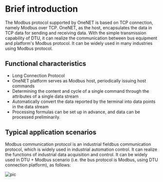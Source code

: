 # Brief introduction

The Modbus protocol supported by OneNET is based on TCP connection, namely Modbus over TCP.
OneNET, as the host, encapsulates the data in TCP data for sending and receiving data. With the simple transmission capability of DTU, it can realize the communication between bus equipment and platform's Modbus protocol. It can be widely used in many industries using Modbus protocol.

## Functional characteristics

- Long Connection Protocol
- OneNET platform serves as Modbus host, periodically issuing host commands
- Determining the content and cycle of a single command through the attributes of a single data stream
- Automatically convert the data reported by the terminal into data points in the data stream
- Processing formulas can be set up in advance, and data can be processed preliminarily.

## Typical application scenarios

Modbus communication protocol is an industrial fieldbus communication protocol, which is widely used in industrial automation control. It can realize the functions of industrial data acquisition and control. It can be widely used in DTU + Modbus scenario (i.e. the bus protocol is Modbus, using DTU connection platform), as follows:

![pic](/images/Modbus/连接示意图.png)